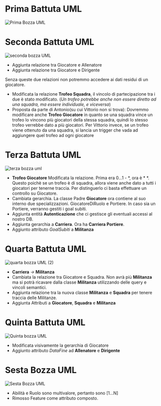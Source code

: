 # Prima Battuta UML
![Prima Bozza UML](https://github.com/Kirby191/Progetto-BD-OO/assets/19607112/0e6fb168-3838-4e57-ac6d-e22a9fd6d436)

# Seconda Battuta UML
![seconda bozza UML](https://github.com/Kirby191/Progetto-BD-OO/assets/19607112/b9e1a54c-b6f5-4ab5-8a02-d26acd136b76)
+ Aggiunta relazione tra Giocatore e Allenatore
+ Aggiunta relazione tra Giocatore e Dirigente


Senza queste due relazioni non potremmo accedere ai dati residui di un giocatore.


+ Modificata la relazione __Trofeo Squadra__, il vincolo di partecipazione tra i due è stato modificato. (_Un trofeo potrebbe anche non essere diretto ad una squadra, ma essere individuale, e viceversa_)
+ Proposta da parte di Antonio(su cui Vittorio non si trova): Dovremmo modificare anche __Trofeo Giocatore__ in quanto se una squadra vince un trofeo lo vincono più giocatori della stessa squadra, quindi lo stesso trofeo verrebbe dato a più giocatori.
Per Vittorio invece, se un trofeo viene ottenuto da una squadra, si lancia un trigger che vada ad aggiungere quel trofeo ad ogni giocatore 


# Terza Battuta UML
![terza bozza uml](https://github.com/Kirby191/Progetto-BD-OO/assets/19607112/36870db6-113a-4230-b7bd-1c5d04c43c2d)

+ __Trofeo Giocatore__ Modificata la relazione. Prima era 0...1 - *, ora è * *. Questo poichè se un trofeo è di squadra, allora viene anche dato a tutti i giocatori per tenerne traccia. Per distinguerlo ci basta effettuare un controllo su Giocatore.
+ Cambiata gerarchia. La classe Padre __Giocatore__ ora contiene al suo interno due specializzazioni. GiocatoreDiRuolo e Portiere. In caso sia un Portiere, verranno gestiti i goal subiti.
+ Aggiunta entità __Autenticazione__ che ci gestisce gli eventuali accessi al nostro DB.
+ Aggiunta gerarchia a __Carriera__. Ora ha __Carriera Portiere__.
+ Aggiunto attributo _GoalSubiti_ a __Militanza__


# Quarta Battuta UML
![quarta bozza UML (2)](https://github.com/Kirby191/Progetto-BD-OO/assets/19607112/a457d171-3c1d-4cd0-a794-f6f81699b5ef)

+ __Carriera__ _->_ __Militanza__
+ Cambiata la relazione tra Giocatore e Squadra. Non avrà più __Militanza__ ma si potrà ricavare dalla classe __Militanza__ utilizzando delle query e vincoli semantici.
+ Aggiunta relazione tra la nuova classe __Militanza__ e __Squadra__ per tenere traccia delle Militanze. 
+ Aggiunta Attributi a __Giocatore__, __Squadra__ e __Militanza__

# Quinta Battuta UML
![Quinta bozza UML](https://github.com/Kirby191/Progetto-BD-OO/assets/19607112/7987d76a-84ec-4175-9819-f00baad774d1)

+ Modificata visivamente la gerarchia di Giocatore
+ Aggiunto attributo _DataFine_ ad __Allenatore__ e __Dirigente__

# Sesta Bozza UML
![Sesta Bozza UML](https://github.com/Kirby191/Progetto-BD-OO/assets/19607112/2faa4ff3-54e3-4bcc-83d1-a62f9c9f7021)

+ Abilità e Ruolo sono multivalore, pertanto sono [1...N]
+ Rimosso Feature come attributo composto.
